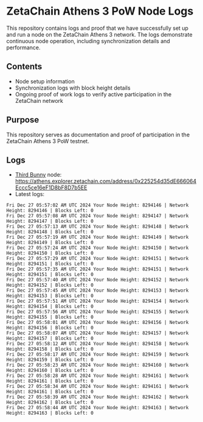 # ZetaChain Athens 3 PoW Node Logs
This repository contains logs and proof that we have successfully set up and run a node on the ZetaChain Athens 3 network. The logs demonstrate continuous node operation, including synchronization details and performance.

## Contents
- Node setup information
- Synchronization logs with block height details
- Ongoing proof of work logs to verify active participation in the ZetaChain network

## Purpose
This repository serves as documentation and proof of participation in the ZetaChain Athens 3 PoW testnet.

## Logs

- [Third Bunny](https://thirdbunny.xyz/) node: https://athens.explorer.zetachain.com/address/0x225254d35dE666064Eccc5ce16eF1D8bF8D7b5EE
- Latest logs:
```
Fri Dec 27 05:57:02 AM UTC 2024 Your Node Height: 8294146 | Network Height: 8294146 | Blocks Left: 0
Fri Dec 27 05:57:08 AM UTC 2024 Your Node Height: 8294147 | Network Height: 8294147 | Blocks Left: 0
Fri Dec 27 05:57:13 AM UTC 2024 Your Node Height: 8294148 | Network Height: 8294148 | Blocks Left: 0
Fri Dec 27 05:57:19 AM UTC 2024 Your Node Height: 8294149 | Network Height: 8294149 | Blocks Left: 0
Fri Dec 27 05:57:24 AM UTC 2024 Your Node Height: 8294150 | Network Height: 8294150 | Blocks Left: 0
Fri Dec 27 05:57:29 AM UTC 2024 Your Node Height: 8294151 | Network Height: 8294151 | Blocks Left: 0
Fri Dec 27 05:57:35 AM UTC 2024 Your Node Height: 8294151 | Network Height: 8294151 | Blocks Left: 0
Fri Dec 27 05:57:40 AM UTC 2024 Your Node Height: 8294152 | Network Height: 8294152 | Blocks Left: 0
Fri Dec 27 05:57:45 AM UTC 2024 Your Node Height: 8294153 | Network Height: 8294153 | Blocks Left: 0
Fri Dec 27 05:57:51 AM UTC 2024 Your Node Height: 8294154 | Network Height: 8294154 | Blocks Left: 0
Fri Dec 27 05:57:56 AM UTC 2024 Your Node Height: 8294155 | Network Height: 8294155 | Blocks Left: 0
Fri Dec 27 05:58:01 AM UTC 2024 Your Node Height: 8294156 | Network Height: 8294156 | Blocks Left: 0
Fri Dec 27 05:58:07 AM UTC 2024 Your Node Height: 8294157 | Network Height: 8294157 | Blocks Left: 0
Fri Dec 27 05:58:12 AM UTC 2024 Your Node Height: 8294158 | Network Height: 8294158 | Blocks Left: 0
Fri Dec 27 05:58:17 AM UTC 2024 Your Node Height: 8294159 | Network Height: 8294159 | Blocks Left: 0
Fri Dec 27 05:58:23 AM UTC 2024 Your Node Height: 8294160 | Network Height: 8294160 | Blocks Left: 0
Fri Dec 27 05:58:28 AM UTC 2024 Your Node Height: 8294161 | Network Height: 8294161 | Blocks Left: 0
Fri Dec 27 05:58:34 AM UTC 2024 Your Node Height: 8294161 | Network Height: 8294161 | Blocks Left: 0
Fri Dec 27 05:58:39 AM UTC 2024 Your Node Height: 8294162 | Network Height: 8294162 | Blocks Left: 0
Fri Dec 27 05:58:44 AM UTC 2024 Your Node Height: 8294163 | Network Height: 8294163 | Blocks Left: 0
```
